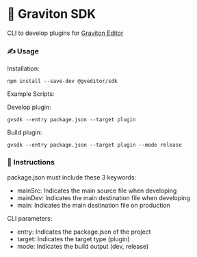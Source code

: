 # 🧵 Graviton SDK
CLI to develop plugins for [Graviton Editor](https://github.com/Graviton-Code-Editor/Graviton-App)

### ✍ Usage
Installation:

```shell
npm install --save-dev @gveditor/sdk
```
Example Scripts:

Develop plugin:
```shell
gvsdk --entry package.json --target plugin
```

Build plugin:
```shell
gvsdk --entry package.json --target plugin --mode release
```

### 📜 Instructions
package.json must include these 3 keywords:

* mainSrc: Indicates the main source file when developing
* mainDev: Indicates the main destination file  when developing
* main: Indicates the main destination file on production

CLI parameters:

* entry: Indicates the package.json of the project
* target: Indicates the target type (plugin)
* mode: Indicates the build output (dev, release)

